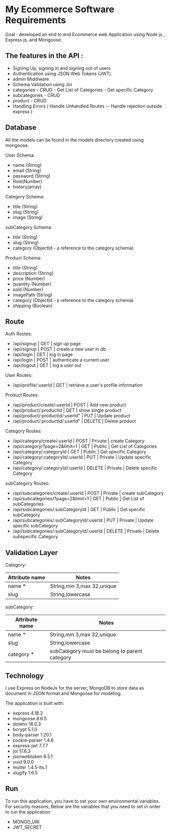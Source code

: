 # My Ecommerce Software Requirements

Goal : developed an end to end Ecommerce web Application using Node js , Express js, and Mongoose.

<!---
## Stories

As a user I want to

- Create an account, login or logout
- Browse available products added by the admin

As an admin I want to

- View all the information stored in the database. I want to view/create/edit/delete orders, users, products and categories.
and --->

## The features in the API :

- Signing Up, signing in and signing out of users
- Authentication using JSON Web Tokens (JWT).
- admin Middlware
- Schema Validation using Joi
- categories - CRUD - Get List of Categories - Get specific Category
- subcategories - CRUD
- product - CRUD
- Handling Errors ( Handle Unhandled Routes -- Handle rejection outside express )

## Database

All the models can be found in the models directory created using mongoose.

User Schema:

- name (String)
- email (String)
- password (String)
- Role(Number)
- history(array)

Category Schema:

- title (String)
- slug (String)
- image (String)

subCategory Schema:

- title (String)
- slug (String)
- category (ObjectId - a reference to the category schema)

Product Schema:

- title (String)
- description (String)
- price (Number)
- quantity (Number)
- sold (Number)
- imagePath (String)
- category (ObjectId - a reference to the category schema)
- shipping (Boolean)

## Route

Auth Routes:

- /api/signup | GET | sign up page
- /api/signup | POST | create a new user in db
- /api/login | GET | log in page
- /api/login | POST | authenticate a current user
- /api/logout | GET | log a user out

User Routes:

- /api/profile/:userId | GET | retrieve a user's profile information

Product Routes:

- /api/product/create/:userId | POST | Add new product
- /api/product/:productId | GET | show single product
- /api/product/:productId/:userId" | PUT | Update product
- /api/product/:productId/:userId" | DELETE | Delete product

Category Routes:

- /api/category/create/:userId | POST | Private | create Category
- /api/category/?page=2&limit=1 | GET | Public | Get List of Categories
- /api/category/:categoryId | GET | Public | Get specific Category
- /api/category/:categoryId/:userId | PUT | Private | Update specific Category
- /api/category/:categoryId/:userId | DELETE | Private | Delete specific Category

subCategory Routes:

- /api/subcategories/create/:userId | POST | Private | create subCategory
- /api/subcategories/?page=2&limit=1 | GET | Public | Get List of subCategories
- /api/subcategories/:subCategoryId | GET | Public | Get specific subCategory
- /api/subcategories/:subCategoryId/:userId | PUT | Private | Update specific subCategory
- /api/subcategories/:subCategoryId/:userId | DELETE | Private | Delete subspecific Category

## Validation Layer

Category:

| Attribute name | Notes                      |
| -------------- | -------------------------- |
| name \*        | String,min 3,max 32,unique |
| slug           | String,lowercase           |

subCategory:

| Attribute name | Notes                                         |
| -------------- | --------------------------------------------- |
| name \*        | String,min 3,max 32,unique                    |
| slug           | String,lowercase                              |
| category \*    | subCategory must be belong to parent category |

## Technology

I use Express on NodeJs for the server, MongoDB to store data as document in JSON format and Mongoose for modeling.

The application is built with:

- express 4.18.2
- mongoose 6.6.5
- dotenv 16.0.3
- bcrypt 5.1.0
- body-parser 1.20.1
- cookie-parser 1.4.6
- express-jwt 7.7.7
- joi 17.6.3
- jsonwebtoken 8.5.1
- uuid 9.0.0
- multer 1.4.5-lts.1
- slugify 1.6.5

## Run

To run this application, you have to set your own environmental variables. For security reasons, Below are the variables that you need to set in order to run the application:

- MONGO_URI
- JWT_SECRET
